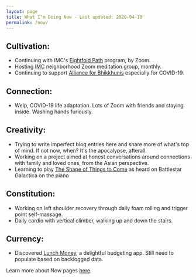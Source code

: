 ```yaml
---
layout: page
title: What I'm Doing Now - Last updated: 2020-04-10
permalink: /now/
---
```


## Cultivation:
* Continuing with IMC's [Eightfold Path](https://www.insightmeditationcenter.org/2019/08/the-eightfold-path-program-2019-2020/) program, by Zoom.
* Hosting [IMC](https://insightmeditationcenter.org) neighborhood Zoom meditation group, monthly.
* Continuing to support [Alliance for Bhikkhunis](https://bhikkhuni.net) especially for COVID-19.

## Connection: 
* Welp, COVID-19 life adaptation. Lots of Zoom with friends and staying inside. Washing hands furiously.

## Creativity: 
* Trying to write imperfect blog entries here and share more of what's top of mind. If not now, when? It's the apocalypse, afterall.
* Working on a project aimed at honest conversations around connections with family and loved ones, from the Asian perspective.
* Learning to play [The Shape of Things to Come](https://www.musicnotes.com/sheetmusic/mtd.asp?ppn=MN0093764) as heard on Battlestar Galactica on the piano

## Constitution:
* Working on left shoulder recovery through daily foam rolling and trigger point self-massage.
* Daily cardio with vertical climber, walking up and down the stairs.

## Currency:
* Discovered [Lunch Money](https://my.lunchmoney.app/refer/fd1qf9b6), a delightful budgeting app. Still need to populate based on backlogged data.

Learn more about Now pages [here](https://nownownow.com/about).
